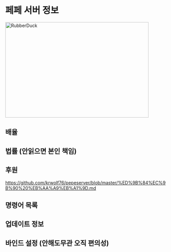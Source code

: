 # 페페 서버 정보
<img src="https://i.imgur.com/bDhleH0.gifv" width="450px" height="300px" title="px(픽셀) 크기 설정" alt="RubberDuck"></img><br/>
## 배율

## 법률 (안읽으면 본인 책임)

## 후원
https://github.com/krwolf76/pepeserver/blob/master/%ED%9B%84%EC%9B%90%20%EB%AA%A9%EB%A1%9D.md

## 명령어 목록

## 업데이트 정보

## 바인드 설정 (안해도무관 오직 편의성)
